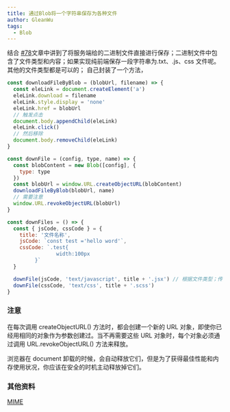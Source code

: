 ```yaml
---
title: 通过Blob将一个字符串保存为各种文件
author: GleanWu
tags:
  - Blob
---
```


结合 [#78](https://github.com/zerolab-fe/one-question-per-day/issues/78)文章中讲到了将服务端给的二进制文件直接进行保存；二进制文件中包含了文件类型和内容；如果实现纯前端保存一段字符串为.txt、.js、css 文件呢。其他的文件类型都是可以的；
自己封装了一个方法，

```javascript
const downloadFileByBlob = (blobUrl, filename) => {
  const eleLink = document.createElement('a')
  eleLink.download = filename
  eleLink.style.display = 'none'
  eleLink.href = blobUrl
  // 触发点击
  document.body.appendChild(eleLink)
  eleLink.click()
  // 然后移除
  document.body.removeChild(eleLink)
}

const downFile = (config, type, name) => {
  const blobContent = new Blob([config], {
    type: type
  })
  const blobUrl = window.URL.createObjectURL(blobContent)
  downloadFileByBlob(blobUrl, name)
  // 需要注意
  window.URL.revokeObjectURL(blobUrl)
}

const downFiles = () => {
  const { jsCode, cssCode } = {
    title: '文件名称',
    jsCode: `const test ='hello word'`,
    cssCode: `.test{
                width:100px 
         }`
  }

  downFile(jsCode, 'text/javascript', title + '.jsx') // 根据文件类型；传入一个合适的 MIME 类型
  downFile(cssCode, 'text/css', title + '.scss')
}
```

### 注意

在每次调用 createObjectURL() 方法时，都会创建一个新的 URL 对象，即使你已经用相同的对象作为参数创建过。当不再需要这些 URL 对象时，每个对象必须通过调用 URL.revokeObjectURL() 方法来释放。

浏览器在 document 卸载的时候，会自动释放它们，但是为了获得最佳性能和内存使用状况，你应该在安全的时机主动释放掉它们。

### 其他资料

[MIME](https://www.w3school.com.cn/media/media_mimeref.asp)
